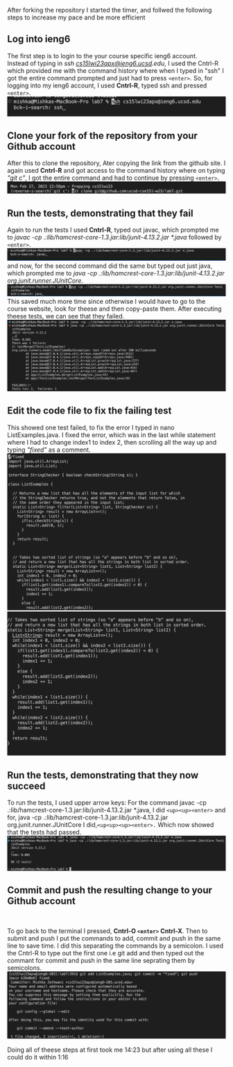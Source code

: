 After forking the repository I started the timer, and follwed the following steps to increase my pace and be more efficient  <br>

## Log into ieng6

The first step is to login to the your course specific ieng6 account. <br>
Instead of typing in _ssh cs15lwi23apx@ieng6.ucsd.edu_, I used the Cntrl-R which provided me with the command history where when I typed in "ssh" I got the entire command prompted and just had to press ```<enter>```. 
 So, for logging into my ieng6 account, I used **Cntrl-R**, typed ssh and pressed ```<enter>```.
  ![Image](one1.png)


## Clone your fork of the repository from your Github account
 
  After this to clone the repository, Ater copying the link from the githuib site. 
 I again used **Cntrl-R** and got access to the command history where on typing _"git c"_, I got the entire command and had to continue by pressing  ```<enter>```.
  ![Image](two2.png)
 
 ## Run the tests, demonstrating that they fail
 
 Again to run the tests I used **Cntrl-R**, typed out javac, which prompted me to _javac -cp .:lib/hamcrest-core-1.3.jar:lib/junit-4.13.2.jar *.java_ followed by ```<enter>```. 
   ![Image](three3.png)
 and now, for the second command did the same but typed out just java, which prompted me to _java -cp .:lib/hamcrest-core-1.3.jar:lib/junit-4.13.2.jar org.junit.runner.JUnitCore_.
   ![Image](four4.png)
 This saved much more time since otherwise I would have to go to the course website, look for theese and then copy-paste them.
 After executing theese tests, we can see that they failed.
  ![Image](five5.png)
 
 
## Edit the code file to fix the failing test
   
  This showed one test failed, to fix the error I typed in nano ListExamples.java.
  I fixed the error, which was in the last while statement where I had to change index1 to index 2, then scrolling all the way up and typing _"fixed"_ as a comment. 
 ![Image](six6.png)
  ![Image](seven7.png)
  
 ## Run the tests, demonstrating that they now succeed

   To run the tests, I used upper arrow keys: 
  For the command javac -cp .:lib/hamcrest-core-1.3.jar:lib/junit-4.13.2.jar *.java, I did ```<up><up><enter>```
  and for, java -cp .:lib/hamcrest-core-1.3.jar:lib/junit-4.13.2.jar org.junit.runner.JUnitCore I did,```<up<up><up><enter>.```
 Which now showed that the tests had passed. 
   ![Image](eight8.png)
 
## Commit and push the resulting change to your Github account 
 <br>
 
 To go back to the terminal I pressed, **Cntrl-O ```<enter>``` Cntrl-X**. 
 Then to submit and push I put the commands to add, commit and push in the same line to save time. I did this separating the commands by a semicolon. I used the Cntrl-R to type out the first one i.e git add and then typed out the commant for commit and push in the same line seprating them by semicolons.
    ![Image](nine9.png)
 
 Doing all of theese steps at first took me 14:23 but after using all these I could do it within 1:16
 
  
  
  
  
  
  
  











